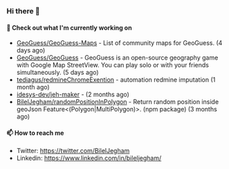 ### Hi there 👋

#### 👷 Check out what I'm currently working on

- [GeoGuess/GeoGuess-Maps](https://github.com/GeoGuess/GeoGuess-Maps) - List of community maps for GeoGuess. (4 days ago)
- [GeoGuess/GeoGuess](https://github.com/GeoGuess/GeoGuess) - GeoGuess is an open-source geography game with Google Map StreetView. You can play solo or with your friends simultaneously. (5 days ago)
- [tediagus/redmineChromeExention](https://github.com/tediagus/redmineChromeExention) - automation redmine imputation (1 month ago)
- [idesys-dev/jeh-maker](https://github.com/idesys-dev/jeh-maker) -  (2 months ago)
- [BilelJegham/randomPositionInPolygon](https://github.com/BilelJegham/randomPositionInPolygon) - Return random position inside geoJson Feature&lt;(Polygon|MultiPolygon)&gt;. (npm package)  (3 months ago)


#### 📫 How to reach me

- Twitter: https://twitter.com/BilelJegham
- Linkedin: https://www.linkedin.com/in/bileljegham/

